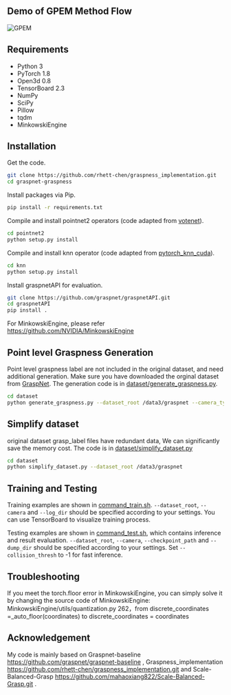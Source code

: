 ## Demo of GPEM Method Flow

![GPEM](https://github.com/user-attachments/assets/663efcac-0b16-4863-8546-e32268e4b806)


## Requirements
- Python 3
- PyTorch 1.8
- Open3d 0.8
- TensorBoard 2.3
- NumPy
- SciPy
- Pillow
- tqdm
- MinkowskiEngine

## Installation
Get the code.
```bash
git clone https://github.com/rhett-chen/graspness_implementation.git
cd graspnet-graspness
```
Install packages via Pip.
```bash
pip install -r requirements.txt
```
Compile and install pointnet2 operators (code adapted from [votenet](https://github.com/facebookresearch/votenet)).
```bash
cd pointnet2
python setup.py install
```
Compile and install knn operator (code adapted from [pytorch_knn_cuda](https://github.com/chrischoy/pytorch_knn_cuda)).
```bash
cd knn
python setup.py install
```
Install graspnetAPI for evaluation.
```bash
git clone https://github.com/graspnet/graspnetAPI.git
cd graspnetAPI
pip install .
```
For MinkowskiEngine, please refer https://github.com/NVIDIA/MinkowskiEngine
## Point level Graspness Generation
Point level graspness label are not included in the original dataset, and need additional generation. Make sure you have downloaded the orginal dataset from [GraspNet](https://graspnet.net/). The generation code is in [dataset/generate_graspness.py](dataset/generate_graspness.py).
```bash
cd dataset
python generate_graspness.py --dataset_root /data3/graspnet --camera_type kinect
```

## Simplify dataset
original dataset grasp_label files have redundant data,  We can significantly save the memory cost. The code is in [dataset/simplify_dataset.py](dataset/simplify_dataset.py)
```bash
cd dataset
python simplify_dataset.py --dataset_root /data3/graspnet
```

## Training and Testing
Training examples are shown in [command_train.sh](command_train.sh). `--dataset_root`, `--camera` and `--log_dir` should be specified according to your settings. You can use TensorBoard to visualize training process.

Testing examples are shown in [command_test.sh](command_test.sh), which contains inference and result evaluation. `--dataset_root`, `--camera`, `--checkpoint_path` and `--dump_dir` should be specified according to your settings. Set `--collision_thresh` to -1 for fast inference.


## Troubleshooting
If you meet the torch.floor error in MinkowskiEngine, you can simply solve it by changing the source code of MinkowskiEngine: 
MinkowskiEngine/utils/quantization.py 262，from discrete_coordinates =_auto_floor(coordinates) to discrete_coordinates = coordinates
## Acknowledgement
My code is mainly based on Graspnet-baseline  https://github.com/graspnet/graspnet-baseline , Graspness_implementation https://github.com/rhett-chen/graspness_implementation.git and Scale-Balanced-Grasp  https://github.com/mahaoxiang822/Scale-Balanced-Grasp.git .
